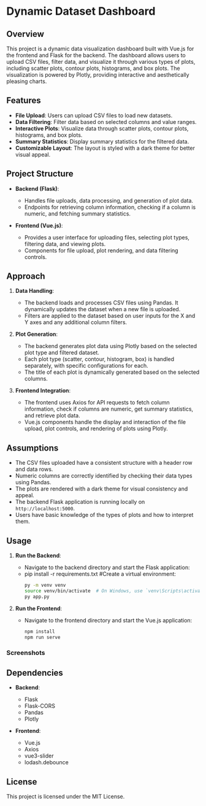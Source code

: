 # Dynamic Dataset Dashboard

## Overview
This project is a dynamic data visualization dashboard built with Vue.js for the frontend and Flask for the backend. The dashboard allows users to upload CSV files, filter data, and visualize it through various types of plots, including scatter plots, contour plots, histograms, and box plots. The visualization is powered by Plotly, providing interactive and aesthetically pleasing charts.

## Features
- **File Upload**: Users can upload CSV files to load new datasets.
- **Data Filtering**: Filter data based on selected columns and value ranges.
- **Interactive Plots**: Visualize data through scatter plots, contour plots, histograms, and box plots.
- **Summary Statistics**: Display summary statistics for the filtered data.
- **Customizable Layout**: The layout is styled with a dark theme for better visual appeal.

## Project Structure

- **Backend (Flask)**: 
  - Handles file uploads, data processing, and generation of plot data.
  - Endpoints for retrieving column information, checking if a column is numeric, and fetching summary statistics.
  
- **Frontend (Vue.js)**:
  - Provides a user interface for uploading files, selecting plot types, filtering data, and viewing plots.
  - Components for file upload, plot rendering, and data filtering controls.

## Approach

1. **Data Handling**: 
   - The backend loads and processes CSV files using Pandas. It dynamically updates the dataset when a new file is uploaded.
   - Filters are applied to the dataset based on user inputs for the X and Y axes and any additional column filters.

2. **Plot Generation**:
   - The backend generates plot data using Plotly based on the selected plot type and filtered dataset.
   - Each plot type (scatter, contour, histogram, box) is handled separately, with specific configurations for each.
   - The title of each plot is dynamically generated based on the selected columns.

3. **Frontend Integration**:
   - The frontend uses Axios for API requests to fetch column information, check if columns are numeric, get summary statistics, and retrieve plot data.
   - Vue.js components handle the display and interaction of the file upload, plot controls, and rendering of plots using Plotly.

## Assumptions

- The CSV files uploaded have a consistent structure with a header row and data rows.
- Numeric columns are correctly identified by checking their data types using Pandas.
- The plots are rendered with a dark theme for visual consistency and appeal.
- The backend Flask application is running locally on `http://localhost:5000`.
- Users have basic knowledge of the types of plots and how to interpret them.

## Usage

1. **Run the Backend**:
   - Navigate to the backend directory and start the Flask application:
   - pip install -r requirements.txt
    #Create a virtual environment:
     ```bash
     py -m venv venv
     source venv/bin/activate  # On Windows, use `venv\Scripts\activate`
     py app.py
     ```

2. **Run the Frontend**:
   - Navigate to the frontend directory and start the Vue.js application:
     ```bash
     npm install
     npm run serve
     ```
### Screenshots


## Dependencies

- **Backend**:
  - Flask
  - Flask-CORS
  - Pandas
  - Plotly

- **Frontend**:
  - Vue.js
  - Axios
  - vue3-slider
  - lodash.debounce

## License
This project is licensed under the MIT License.
